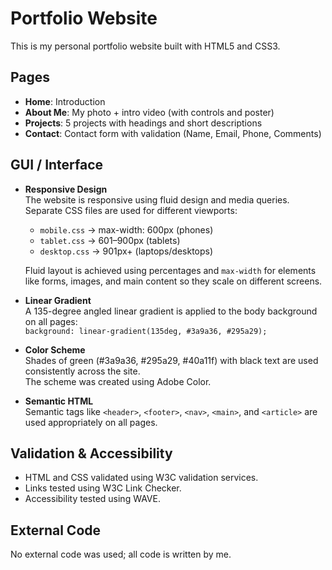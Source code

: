 # Portfolio Website

This is my personal portfolio website built with HTML5 and CSS3.

## Pages
- **Home**: Introduction
- **About Me**: My photo + intro video (with controls and poster)
- **Projects**: 5 projects with headings and short descriptions
- **Contact**: Contact form with validation (Name, Email, Phone, Comments)

## GUI / Interface

- **Responsive Design**  
  The website is responsive using fluid design and media queries.  
  Separate CSS files are used for different viewports:  
  - `mobile.css` → max-width: 600px (phones)  
  - `tablet.css` → 601–900px (tablets)  
  - `desktop.css` → 901px+ (laptops/desktops)  

  Fluid layout is achieved using percentages and `max-width` for elements like forms, images, and main content so they scale on different screens.

- **Linear Gradient**  
  A 135-degree angled linear gradient is applied to the body background on all pages:  
  `background: linear-gradient(135deg, #3a9a36, #295a29);`

- **Color Scheme**  
  Shades of green (#3a9a36, #295a29, #40a11f) with black text are used consistently across the site.  
  The scheme was created using Adobe Color.

- **Semantic HTML**  
  Semantic tags like `<header>`, `<footer>`, `<nav>`, `<main>`, and `<article>` are used appropriately on all pages.

## Validation & Accessibility
- HTML and CSS validated using W3C validation services.  
- Links tested using W3C Link Checker.  
- Accessibility tested using WAVE.  

## External Code
No external code was used; all code is written by me.
